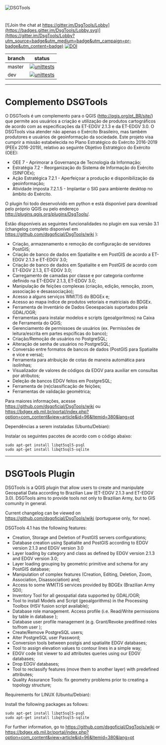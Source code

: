 
![DSGTools](https://github.com/dsgoficial/DsgTools/assets/6131641/fc2511a4-607b-4ce6-a24c-96b390be2739)

# 

[![Join the chat at https://gitter.im/DsgTools/Lobby](https://badges.gitter.im/DsgTools/Lobby.svg)](https://gitter.im/DsgTools/Lobby?utm_source=badge&utm_medium=badge&utm_campaign=pr-badge&utm_content=badge)
[![DOI](https://zenodo.org/badge/25019920.svg)](https://zenodo.org/badge/latestdoi/25019920)

|branch|status|
|-------|--------|
|master|[![unittests](https://github.com/dsgoficial/DsgTools/actions/workflows/test_plugin_on_qgis.yml/badge.svg?branch=master)](https://github.com/dsgoficial/DsgTools/actions/workflows/test_plugin_on_qgis.yml)|
|dev|[![unittests](https://github.com/dsgoficial/DsgTools/actions/workflows/test_plugin_on_qgis.yml/badge.svg?branch=dev)](https://github.com/dsgoficial/DsgTools/actions/workflows/test_plugin_on_qgis.yml)|

------------------------------------
# Complemento DSGTools

O DSGTools é um complemento para o QGIS (http://qgis.org/pt_BR/site/) que permite aos usuários a criação e utilização de produtos cartográficos de acordo com as especificações da ET-EDGV 2.1.3 e da ET-EDGV 3.0. O DSGTools visa atender não apenas o Exército Brasileiro, mas também produtores e usuários de geoinformação da sociedade.
Este projeto visa cumprir a missão estabelecida no Plano Estratégico do Exército 2016-2019 (PEEx 2016-2019), relativo ao seguinte Objetivo Estratégico do Exército (OEE):
* OEE 7 - Aprimorar a Governança de Tecnologia da Informação;
* Estratégia 7.2 - Reorganização do Sistema de Informação do Exército (SINFOEx);
* Ação Estratégica 7.2.1 - Aperfeiçoar a produção e disponibilização da geoinformação;
* Atividade imposta 7.2.1.5 - Implantar o SIG para ambiente desktop no âmbito do Exército.

O plugin foi todo desenvolvido em python e está disponível para download pelo próprio QGIS ou pelo endereço http://plugins.qgis.org/plugins/DsgTools/.

Estão disponíveis as seguintes funcionalidades no plugin em sua versão 3.1 (changelog completo disponível em https://github.com/dsgoficial/DsgTools/wiki ):

- Criação, armazenamento e remoção de configuração de servidores PostGIS;
- Criação de banco de dados em Spatialite e em PostGIS de acordo a ET-EDGV 2.1.3 e ET-EDGV 3.0;
- Criação de banco de dados em Spatialite e em PostGIS de acordo com ET-EDGV 2.1.3, ET-EDGV 3.0;
- Carregamento de camadas por classe e por categoria conforme definido na ET-EDGV 2.1.3, ET-EDGV 3.0;
- Manipulação de feições complexas (criação, edição, remoção, zoom, associação e desassociação);
- Acesso a alguns serviços WM(T)S do BDGEx e;
- Acesso ao mapa índice de produtos vetoriais e matriciais do BDGEx.
- Ferramenta de Inventário de Dados Geoespaciais suportados pela GDAL/OGR;
- Ferramentas para instalar modelos e scripts (geoalgoritmos) na Caixa de Ferramenta do QGIS;
- Gerenciamento de permissoes de usuários (ex. Permissões de leitura/escrita em partes espcíficas do banco);
- Criação/Remoção de usuários no PostgreSQL;
- Alteração de senha de usuários no PostgreSQL;
- Conversão entre formatos de bancos de dados (PostGIS para Spatialite e vice e versa);
- Ferramenta para atribuição de cotas de maneira automática para isolinhas;
- Visualizador de valores de códigos da EDGV para auxiliar em consultas por atributos;
- Deleção de bancos EDGV feitos em PostgreSQL;
- Ferramenta de (re)classificação de feições;
- Ferramentas de validação geométrica;

Para maiores informações, acesse https://github.com/dsgoficial/DsgTools/wiki ou https://bdgex.eb.mil.br/portal/index.php?option=com_content&view=article&id=96&Itemid=380&lang=pt

Dependências a serem instaladas (Ubuntu/Debian):

Instalar os seguintes pacotes de acordo com o código abaixo:
```
sudo apt-get install libqt5sql5-psql
sudo apt-get install libqt5sql5-sqlite
```

------------------------------------
# DSGTools Plugin

DSGTools is a QGIS plugin that allow users to create and manipulate Geospatial Data according to Brazilian Law (ET-EDGV 2.1.3 and ET-EDGV 3.0). DSGTools aims to provide tools not only to Brazilian Army, but to GIS comunity in general.

Current changelog can be viewed on https://github.com/dsgoficial/DsgTools/wiki (portuguese only, for now).

DSGTools 4.1 has the following features:

- Creation, Storage and Deletion of PostGIS servers configurations;
- Database creation using Spatialite and PostGIS according to EDGV version 2.1.3 and EDGV version 3.0
- Layer loading by category and class as defined by EDGV version 2.1.3 and EDGV version 3.0;
- Layer loading grouping by geometric primitive and schema for any PostGIS database;
- Manipulation of complex features (Creation, Editing, Deletion, Zoom, Association, Disassociation) and;
- Access to some WM(T)S services provided by BDGEx (Brazilian Army SDI);
- Inventory Tool for all geospatial data supported by GDAL/OGR;
- Tool to install Models and Script (geoalgorithms) in the Processing Toolbox (HSV fusion script available);
- Database role management. Access profile (i.e. Read/Write permissions by table in database );
- Database user profile management (e.g. Grant/Revoke predifined roles to/from user );
- Create/Remove PostgreSQL users;
- Alter PostgreSQL user Password;
- Conversion tools between postgis and spatialite EDGV databases;
- Tool to assign elevation values to contour lines in a simple way;
- EDGV code list viewer to aid attributes queries using our EDGV databases;
- Drop EDGV databases;
- Tool to reclassify features (move them to another layer) with predefined attributes;
- Quality Assurance Tools: fix geometry problems prior to creating a topology structure;


Requirements for LINUX (Ubuntu/Debian):

Install the following packages as follows:
```
sudo apt-get install libqt5sql5-psql
sudo apt-get install libqt5sql5-sqlite
```

For further information, go to https://github.com/dsgoficial/DsgTools/wiki or https://bdgex.eb.mil.br/portal/index.php?option=com_content&view=article&id=96&Itemid=380&lang=pt

